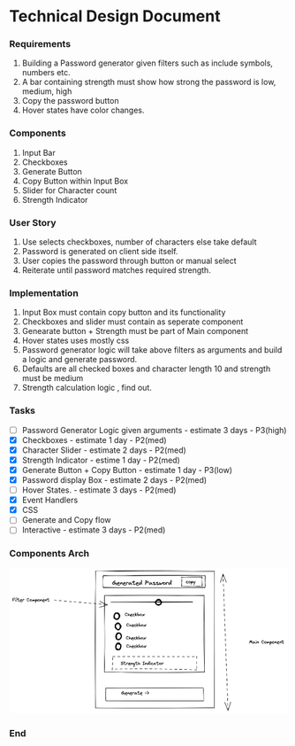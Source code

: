 # Technical Design Document


### Requirements

1. Building a Password generator given filters such as include symbols, numbers etc.
2. A bar containing strength must show how strong the password is low, medium, high
3. Copy the password button
4. Hover states have color changes.


### Components

1. Input Bar
2. Checkboxes 
3. Generate Button
4. Copy Button within Input Box
5. Slider for Character count
6. Strength Indicator 


### User Story

1. Use selects checkboxes, number of characters else take default
2. Password is generated on client side itself.
3. User copies the password through button or manual select
4. Reiterate until password matches required strength.


### Implementation

1. Input Box must contain copy button and its functionality
2. Checkboxes and slider must contain as seperate component
3. Genearate button + Strength must be part of Main component
4. Hover states uses mostly css
5. Password generator logic will take above filters as arguments and build a logic and generate password.
6. Defaults are all checked boxes and character length 10 and strength must be medium
7. Strength calculation logic , find out.


### Tasks

- [ ] Password Generator Logic given arguments - estimate 3 days - P3(high)
- [x] Checkboxes - estimate 1 day - P2(med)
- [x] Character Slider  - estimate 2 days - P2(med)
- [x] Strength Indicator - estime 1 day - P2(med)
- [x] Generate Button + Copy Button - estimate 1 day - P3(low)
- [x] Password display Box - estimate 2 days - P2(med)
- [ ] Hover States. - estimate 3 days - P2(med)
- [x] Event Handlers
- [x] CSS
- [ ] Generate and Copy flow
- [ ] Interactive - estimate 3 days - P2(med)

### Components Arch

![](docs/components.png?version%3D1662362739808)

### End
